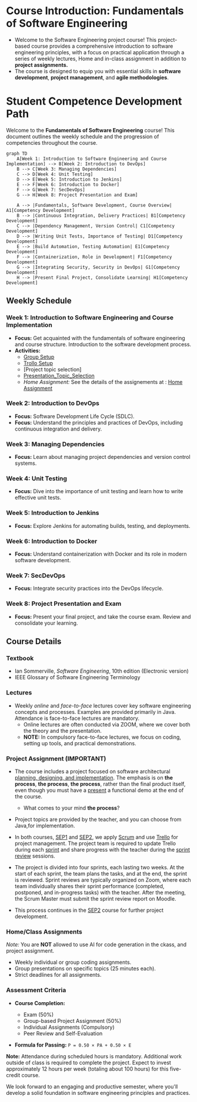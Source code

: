 # Course Introduction: Fundamentals of Software Engineering

- Welcome to the  Software Engineering project course! This project-based course provides a comprehensive introduction to software engineering principles, with a focus on practical application through a series of weekly lectures, Home and in-class assignment in addition to **project assignments.**
- The course is designed to equip you with essential skills in **software development**, **project management**, and **agile methodologies**.

# Student Competence Development Path

Welcome to the **Fundamentals of Software Engineering** course! This document outlines the weekly schedule and the progression of competencies throughout the course.

```mermaid
graph TD
    A[Week 1: Introduction to Software Engineering and Course Implementation] --> B[Week 2: Introduction to DevOps]
    B --> C[Week 3: Managing Dependencies]
    C --> D[Week 4: Unit Testing]
    D --> E[Week 5: Introduction to Jenkins]
    E --> F[Week 6: Introduction to Docker]
    F --> G[Week 7: SecDevOps]
    G --> H[Week 8: Project Presentation and Exam]
    
    A --> |Fundamentals, Software Development, Course Overview| A1[Competency Development]
    B --> |Continuous Integration, Delivery Practices| B1[Competency Development]
    C --> |Dependency Management, Version Control| C1[Competency Development]
    D --> |Writing Unit Tests, Importance of Testing| D1[Competency Development]
    E --> |Build Automation, Testing Automation| E1[Competency Development]
    F --> |Containerization, Role in Development| F1[Competency Development]
    G --> |Integrating Security, Security in DevOps| G1[Competency Development]
    H --> |Present Final Project, Consolidate Learning| H1[Competency Development]
```

## Weekly Schedule

### Week 1: Introduction to Software Engineering and Course Implementation

- **Focus:** Get acquainted with the fundamentals of software engineering and course structure. Introduction to the software development process.
- **Activities:**
    - [Group Setup](https://github.com/ADirin/OTP1_LectureMaterial/blob/main/Week%201/Lecture%20Assignment/Assignment1.md)
    - [Trollo Setup](https://github.com/ADirin/OTP1_LectureMaterial/blob/main/Project_Scrum/Project_Management_Trello/Introduction-To_Trello.md)
    - [Project topic selection]
    - [Presentation_Topic_Selection](https://github.com/ADirin/OTP1_LectureMaterial/blob/main/Lecture_Presentation/Topics.md)
    - *Home Assignment:* See the details of the assignements at : [Home Assignment](https://github.com/ADirin/OTP1_LectureMaterial/tree/main/Week%201/Home%20Assignment)
        

### Week 2: Introduction to DevOps
- **Focus:** Software Development Life Cycle (SDLC).
- **Focus:** Understand the principles and practices of DevOps, including continuous integration and delivery.

### Week 3: Managing Dependencies

- **Focus:** Learn about managing project dependencies and version control systems.

### Week 4: Unit Testing

- **Focus:** Dive into the importance of unit testing and learn how to write effective unit tests.

### Week 5: Introduction to Jenkins

- **Focus:** Explore Jenkins for automating builds, testing, and deployments.

### Week 6: Introduction to Docker

- **Focus:** Understand containerization with Docker and its role in modern software development.

### Week 7: SecDevOps

- **Focus:** Integrate security practices into the DevOps lifecycle.

### Week 8: Project Presentation and Exam

- **Focus:** Present your final project, and take the course exam. Review and consolidate your learning.

## Course Details

### Textbook

- Ian Sommerville, *Software Engineering*, 10th edition (Electronic version)
- IEEE Glossary of Software Engineering Terminology

### Lectures

- Weekly *online* and *face-to-face* lectures cover key software engineering concepts and processes. Examples are provided primarily in Java. Attendance is face-to-face lectures are mandatory.
    - Online lectures are often conducted via ZOOM, where we cover both the theory and the presentation.
    - **NOTE:** In compulsory face-to-face lectures, we focus on coding, setting up tools, and practical demonstrations.     

### Project Assignment (IMPORTANT)

- The course includes a project focused on software architectural [planning, designing, and implementation](https://github.com/ADirin/OTP1_LectureMaterial/tree/main/Project_Scrum). The emphasis is on **the process**, **the process**, **the process**, rather than the final product itself, even though you must have a [present](https://github.com/ADirin/OTP1_LectureMaterial/tree/main/Week%208/presentation) a functional demo at the end of the course.
    - What comes to your mind **the process**?

- Project topics are provided by the teacher, and you can choose from Java,for implementation.

- In both courses, [SEP1](https://github.com/ADirin/OTP1_LectureMaterial/tree/main) and [SEP2](https://github.com/ADirin/OTP2_LectureMaterial), we apply [Scrum](https://github.com/ADirin/OTP1_LectureMaterial/blob/main/Project_Scrum/Scrum_Agile/Introduction_Agile_Scrum.md) and use [Trello](https://github.com/ADirin/OTP1_LectureMaterial/blob/main/Project_Scrum/Project_Management_Trello/Introduction-To_Trello.md) for project management. The project team is required to update Trello during each [sprint](https://github.com/ADirin/OTP1_LectureMaterial/blob/main/Project_Scrum/Scrum_Agile/Sprint_Review_CheckList.md) and share progress with the teacher during the [sprint review](https://github.com/ADirin/OTP1_LectureMaterial/blob/main/Project_Scrum/Scrum_Agile/Sprint_Review_CheckList.md) sessions.

- The project is divided into four sprints, each lasting two weeks. At the start of each sprint, the team plans the tasks, and at the end, the sprint is reviewed. Sprint reviews are typically organized on Zoom, where each team individually shares their sprint performance (completed, postponed, and in-progress tasks) with the teacher. After the meeting, the Scrum Master must submit the sprint review report on Moodle.

- This process continues in the [SEP2](https://github.com/ADirin/OTP2_LectureMaterial) course for further project development.



### Home/Class Assignments
*Note:* You are **NOT** allowed to use AI for code generation in the ckass, and project  assignment. 
- Weekly individual or group coding assignments.
- Group presentations on specific topics (25 minutes each).
- Strict deadlines for all assignments.

### Assessment Criteria

- **Course Completion:**
  - Exam (50%)
  - Group-based Project Assignment (50%)
  - Individual Assignments (Compulsory)
  - Peer Review and Self-Evaluation

- **Formula for Passing:** `P = 0.50 × PA + 0.50 × E`

**Note:** Attendance during scheduled hours is mandatory. Additional work outside of class is required to complete the project. Expect to invest approximately 12 hours per week (totaling about 100 hours) for this five-credit course.

We look forward to an engaging and productive semester, where you'll develop a solid foundation in software engineering principles and practices.
